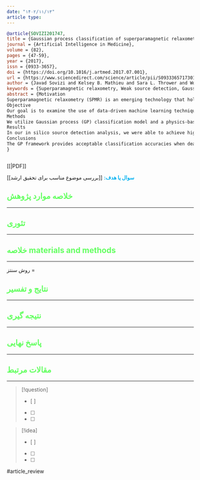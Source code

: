 ```yaml
---
date: "۱۴۰۲/۱۱/۱۳"
article type:
---
```


```bibtex
@article{SOVIZI201747,
title = {Gaussian process classification of superparamagnetic relaxometry data: Phantom study},
journal = {Artificial Intelligence in Medicine},
volume = {82},
pages = {47-59},
year = {2017},
issn = {0933-3657},
doi = {https://doi.org/10.1016/j.artmed.2017.07.001},
url = {https://www.sciencedirect.com/science/article/pii/S0933365717301306},
author = {Javad Sovizi and Kelsey B. Mathieu and Sara L. Thrower and Wolfgang Stefan and John D. Hazle and David Fuentes},
keywords = {Superparamagnetic relaxometry, Weak source detection, Gaussian process},
abstract = {Motivation
Superparamagnetic relaxometry (SPMR) is an emerging technology that holds potential for use in early cancer detection. Measurement of the magnetic field after the excitation of cancer-bound superparamagnetic iron oxide nanoparticles (SPIONs) enables the reconstruction of SPIONs spatial distribution and hence tumor detection. However, image reconstruction often requires solving an ill-posed inverse problem that is computationally challenging and sensitive to measurement uncertainty. Moreover, an additional image processing module is required to automatically detect and localize the tumor in the reconstructed image.
Objective
Our goal is to examine the use of data-driven machine learning technique to detect a weak signal induced by a small cluster of SPIONs (surrogate tumor) in presence of background signal and measurement uncertainty. We aim to investigate the performance of both data-driven and image reconstruction models to characterize situations that one can replace the computationally-challenging reconstruction technique by the data-driven model.
Methods
We utilize Gaussian process (GP) classification model and a physics-based image reconstruction method, tailored to SPMR datasets that are obtained from (i) in silico simulations designed based on mouse cancer models and (ii) phantom experiments using MagSense system (Imagion Biosystems, Inc.). We investigate the performance of the GP classifier against the reconstruction technique, for different levels of measurement noise, different scenarios of SPIONs distribution, and different concentrations of SPIONs at the surrogate tumor.
Results
In our in silico source detection analysis, we were able to achieve high sensitivity results using GP model that outperformed the image reconstruction model for various choices of SPIONs concentration at the surrogate tumor and measurement noise levels. Moreover, in our phantom studies we were able to detect the surrogate tumor phantoms with 5% and 7.3% of the total used SPIONs, surrounded by 9 low-concentration phantoms with accuracies of 87.5% and 96.4%, respectively.
Conclusions
The GP framework provides acceptable classification accuracies when dealing with in silico and phantom SPMR datasets and can outperform an image reconstruction method for binary classification of SPMR data.}
}



```

[[|PDF]]

**<span style="color:#00b0f0">سوال یا هدف:</span>**
[[بررسی موضوع مناسب برای تحقیق ارشد]]


## <span style="color:#64ff61">خلاصه موارد پژوهش</span>
---

## <span style="color:#64ff61">تئوری</span>
---



## <span style="color:#64ff61">خلاصه materials and methods</span>
---

روش سنتز = 



## <span style="color:#64ff61"> نتایج و تفسیر</span>
---



## <span style="color:#64ff61">نتیجه گیری</span>
---



## <span style="color:#64ff61">پاسخ نهایی</span>
---




## <span style="color:#64ff61">مقالات مرتبط</span>
---





> [!question] 
>- [ ] 
>- [ ]  
>- [ ] 


> [!idea] 
> - [ ] 
>- [ ] 
>- [ ] 



#article_review
